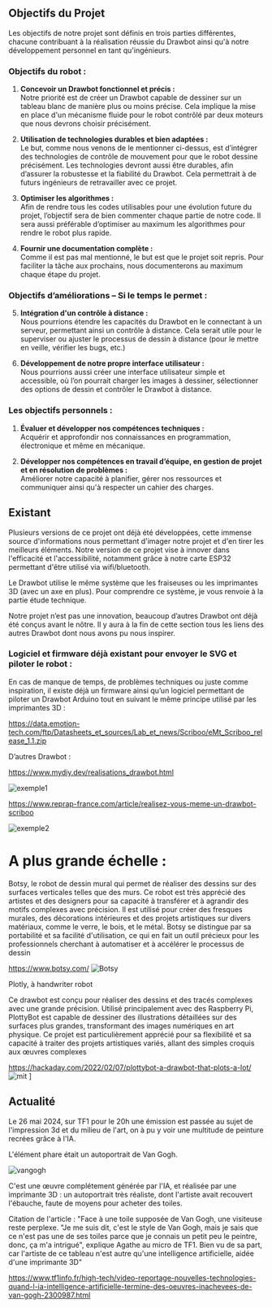 ## **Objectifs du Projet**

Les objectifs de notre projet sont définis en trois parties différentes, chacune contribuant à la réalisation réussie du Drawbot ainsi qu'à notre développement personnel en tant qu'ingénieurs.

### **Objectifs du robot :**

1. **Concevoir un Drawbot fonctionnel et précis :**  
   Notre priorité est de créer un Drawbot capable de dessiner sur un tableau blanc de manière plus ou moins précise. Cela implique la mise en place d'un mécanisme fluide pour le robot contrôlé par deux moteurs que nous devrons choisir précisément.

2. **Utilisation de technologies durables et bien adaptées :**  
   Le but, comme nous venons de le mentionner ci-dessus, est d’intégrer des technologies de contrôle de mouvement pour que le robot dessine précisément. Les technologies devront aussi être durables, afin d’assurer la robustesse et la fiabilité du Drawbot. Cela permettrait à de futurs ingénieurs de retravailler avec ce projet.

3. **Optimiser les algorithmes :**  
   Afin de rendre tous les codes utilisables pour une évolution future du projet, l’objectif sera de bien commenter chaque partie de notre code. Il sera aussi préférable d’optimiser au maximum les algorithmes pour rendre le robot plus rapide.

4. **Fournir une documentation complète :**  
   Comme il est pas mal mentionné, le but est que le projet soit repris. Pour faciliter la tâche aux prochains, nous documenterons au maximum chaque étape du projet.

### **Objectifs d’améliorations – Si le temps le permet :**

5. **Intégration d'un contrôle à distance :**  
   Nous pourrions étendre les capacités du Drawbot en le connectant à un serveur, permettant ainsi un contrôle à distance. Cela serait utile pour le superviser ou ajuster le processus de dessin à distance (pour le mettre en veille, vérifier les bugs, etc.)

6. **Développement de notre propre interface utilisateur :**  
   Nous pourrions aussi créer une interface utilisateur simple et accessible, où l’on pourrait charger les images à dessiner, sélectionner des options de dessin et contrôler le Drawbot à distance.

### **Les objectifs personnels :**

1. **Évaluer et développer nos compétences techniques :**  
   Acquérir et approfondir nos connaissances en programmation, électronique et même en mécanique.

2. **Développer nos compétences en travail d’équipe, en gestion de projet et en résolution de problèmes :**  
   Améliorer notre capacité à planifier, gérer nos ressources et communiquer ainsi qu'à respecter un cahier des charges.

## **Existant**

Plusieurs versions de ce projet ont déjà été développées, cette immense source d'informations nous permettant d'imager notre projet et d'en tirer les meilleurs éléments. Notre version de ce projet vise à innover dans l'efficacité et l'accessibilité, notamment grâce à notre carte ESP32 permettant d'être utilisé via wifi/bluetooth.

Le Drawbot utilise le même système que les fraiseuses ou les imprimantes 3D (avec un axe en plus). Pour comprendre ce système, je vous renvoie à la partie étude technique.

Notre projet n’est pas une innovation, beaucoup d’autres Drawbot ont déjà été conçus avant le nôtre. Il y aura à la fin de cette section tous les liens des autres Drawbot dont nous avons pu nous inspirer.

### **Logiciel et firmware déjà existant pour envoyer le SVG et piloter le robot :**

En cas de manque de temps, de problèmes techniques ou juste comme inspiration, il existe déjà un firmware ainsi qu’un logiciel permettant de piloter un Drawbot Arduino tout en suivant le même principe utilisé par les imprimantes 3D :

https://data.emotion-tech.com/ftp/Datasheets_et_sources/Lab_et_news/Scriboo/eMt_Scriboo_release_1.1.zip


D’autres Drawbot :
 
https://www.mydiy.dev/realisations_drawbot.html

![exemple1](images/exemple1.png) 

https://www.reprap-france.com/article/realisez-vous-meme-un-drawbot-scriboo

![exemple2](images/exemple2.png) 


# A plus grande échelle :

Botsy, le robot de dessin mural qui permet de réaliser des dessins sur des surfaces verticales telles que des murs. 
Ce robot est très apprécié des artistes et des designers pour sa capacité à transférer et à agrandir des motifs complexes avec précision. 
Il est utilisé pour créer des fresques murales, des décorations intérieures et des projets artistiques sur divers matériaux, comme le verre, le bois, et le métal. Botsy se distingue par sa portabilité et sa facilité d'utilisation, ce qui en fait un outil précieux pour les professionnels cherchant à automatiser et à accélérer le processus de dessin 

https://www.botsy.com/
![Botsy](images/botsy.png) 



Plotly, à handwriter robot

Ce drawbot est conçu pour réaliser des dessins et des tracés complexes avec une grande précision. Utilisé principalement avec des Raspberry Pi, PlottyBot est capable de dessiner des illustrations détaillées sur des surfaces plus grandes, transformant des images numériques en art physique. Ce projet est particulièrement apprécié pour sa flexibilité et sa capacité à traiter des projets artistiques variés, allant des simples croquis aux œuvres complexes​

https://hackaday.com/2022/02/07/plottybot-a-drawbot-that-plots-a-lot/
![mit](images/plotly.png) ]

## Actualité

Le 26 mai 2024, sur TF1 pour le 20h une émission est passée au sujet de l'impression 3d et du milieu de l'art, on à pu y voir une multitude de peinture recrées grâce à l'IA.

L'élément phare était un autoportrait de Van Gogh.


![vangogh](images/20h.png)


C'est une œuvre complétement générée par l'IA, et réalisée par une imprimante 3D : un autoportrait très réaliste, dont l'artiste avait recouvert l'ébauche, faute de moyens pour acheter des toiles.

Citation de l'article :
"Face à une toile supposée de Van Gogh, une visiteuse reste perplexe. "Je me suis dit, c'est le style de Van Gogh, mais je sais que ce n'est pas une de ses toiles parce que je connais un petit peu le peintre, donc, ça m'a intrigué", explique Agathe au micro de TF1. Bien vu de sa part, car l'artiste de ce tableau n'est autre qu'une intelligence artificielle, aidée d'une imprimante 3D"

https://www.tf1info.fr/high-tech/video-reportage-nouvelles-technologies-quand-l-ia-intelligence-artificielle-termine-des-oeuvres-inachevees-de-van-gogh-2300987.html
